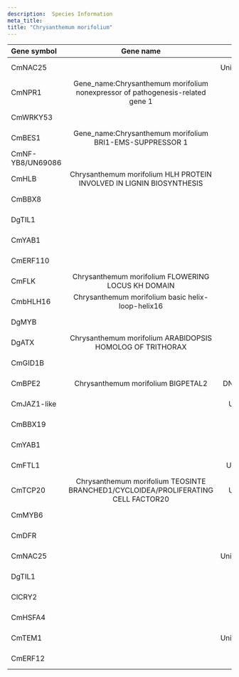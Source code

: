 ```yaml
---
description:  Species Information
meta_title:
title: "Chrysanthemum morifolium"
---
```

|Gene symbol |  Gene name | Gene ID | Specie |
|:-------|:------:|:----:|:----:|
| CmNAC25 |  | Unigene39896_All | Chrysanthemum morifolium |
| CmNPR1 | Gene_name:Chrysanthemum morifolium nonexpressor of pathogenesis-related gene 1 | c81720_g1 | Chrysanthemum morifolium |
| CmWRKY53 |  |  | Chrysanthemum morifolium |
| CmBES1 | Gene_name:Chrysanthemum morifolium BRI1-EMS-SUPPRESSOR 1 |  | Chrysanthemum morifolium |
| CmNF-YB8/UN69086 |  | UN088090 | Chrysanthemum morifolium |
| CmHLB | Chrysanthemum morifolium HLH PROTEIN INVOLVED IN LIGNIN BIOSYNTHESIS |  | Chrysanthemum morifolium |
| CmBBX8 |  |  | Chrysanthemum morifolium |
| DgTIL1 |  |  | Chrysanthemum morifolium |
| CmYAB1 |  |  | Chrysanthemum morifolium |
| CmERF110 |  | SRP070731 | Chrysanthemum morifolium |
| CmFLK | Chrysanthemum morifolium FLOWERING LOCUS KH DOMAIN |  | Chrysanthemum morifolium |
| CmbHLH16 | Chrysanthemum morifolium basic helix-loop-helix16 |  | Chrysanthemum morifolium |
| DgMYB |  |  | Chrysanthemum morifolium |
| DgATX | Chrysanthemum morifolium ARABIDOPSIS HOMOLOG OF TRITHORAX |  | Chrysanthemum morifolium |
| CmGID1B |  |  | Chrysanthemum morifolium |
| CmBPE2 | Chrysanthemum morifolium BIGPETAL2 | DN58070_c2_g1 | Chrysanthemum morifolium |
| CmJAZ1-like |  | Unigene2375 | Chrysanthemum morifolium |
| CmBBX19 |  | UN68402 | Chrysanthemum morifolium |
| CmYAB1 |  | c47017_g1 | Chrysanthemum morifolium |
| CmFTL1 |  | Unigene22450 | Chrysanthemum morifolium |
| CmTCP20 | Chrysanthemum morifolium TEOSINTE BRANCHED1/CYCLOIDEA/PROLIFERATING CELL FACTOR20 | Unigene7371 | Chrysanthemum morifolium |
| CmMYB6 |  |  | Chrysanthemum morifolium |
| CmDFR |  |  | Chrysanthemum morifolium |
| CmNAC25 |  | Unigene39896_All | Chrysanthemum morifolium |
| DgTIL1 |  |  | Chrysanthemum morifolium |
| ClCRY2 |  |  | Chrysanthemum morifolium |
| CmHSFA4 |  |  | Chrysanthemum morifolium |
| CmTEM1 |  | Unigene50848_All | Chrysanthemum morifolium |
| CmERF12 |  |  | Chrysanthemum morifolium |
